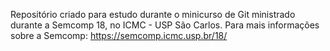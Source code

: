 Repositório criado para estudo durante o minicurso de Git ministrado durante a Semcomp 18, no ICMC - USP São Carlos.
Para mais informações sobre a Semcomp: https://semcomp.icmc.usp.br/18/
